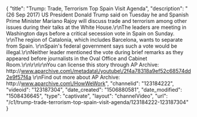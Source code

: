 {
    "title": "Trump: Trade, Terrorism Top Spain Visit Agenda",
    "description": "(26 Sep 2017) US President Donald Trump said on Tuesday he and Spanish Prime Minister Mariano Rajoy will discuss trade and terrorism among other issues during their talks at the White House.\r\nThe leaders are meeting in Washington days before a critical secession vote in Spain on Sunday. \r\nThe region of Catalonia, which includes Barcelona, wants to separate from Spain. \r\nSpain's federal government says such a vote would be illegal.\r\nNeither leader mentioned the vote during brief remarks as they appeared before journalists in the Oval Office and Cabinet Room.\r\n\r\n\r\nYou can license this story through AP Archive: http:\/\/www.aparchive.com\/metadata\/youtube\/2f4a78318a9ef52c68574dd2e9f57f4a \r\nFind out more about AP Archive: http:\/\/www.aparchive.com\/HowWeWork",
    "channelid": "123184222",
    "videoid": "123187304",
    "date_created": "1506880581",
    "date_modified": "1508436645",
    "type": "captivate",
    "layout": "channelVideo",
    "url": "\/c1\/trump-trade-terrorism-top-spain-visit-agenda\/123184222-123187304"
}